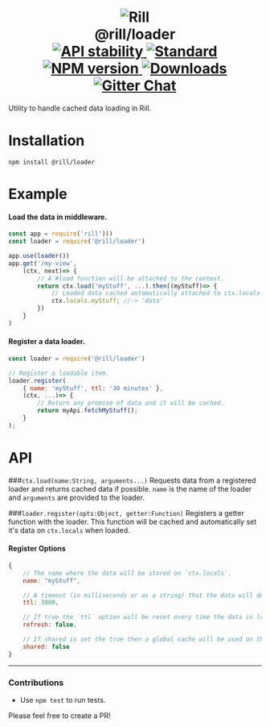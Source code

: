 <h1 align="center">
  <!-- Logo -->
  <img src="https://raw.githubusercontent.com/rill-js/rill/master/Rill-Icon.jpg" alt="Rill"/>
  <br/>
  @rill/loader
	<br/>

  <!-- Stability -->
  <a href="https://nodejs.org/api/documentation.html#documentation_stability_index">
    <img src="https://img.shields.io/badge/stability-stable-brightgreen.svg?style=flat-square" alt="API stability"/>
  </a>
  <!-- Standard -->
  <a href="https://github.com/feross/standard">
    <img src="https://img.shields.io/badge/code%20style-standard-brightgreen.svg?style=flat-square" alt="Standard"/>
  </a>
  <!-- NPM version -->
  <a href="https://npmjs.org/package/@rill/loader">
    <img src="https://img.shields.io/npm/v/@rill/loader.svg?style=flat-square" alt="NPM version"/>
  </a>
  <!-- Downloads -->
  <a href="https://npmjs.org/package/@rill/loader">
    <img src="https://img.shields.io/npm/dm/@rill/loader.svg?style=flat-square" alt="Downloads"/>
  </a>
  <!-- Gitter Chat -->
  <a href="https://gitter.im/rill-js/rill">
    <img src="https://img.shields.io/gitter/room/rill-js/rill.svg?style=flat-square" alt="Gitter Chat"/>
  </a>
</h1>

Utility to handle cached data loading in Rill.

# Installation

```console
npm install @rill/loader
```

# Example

#### Load the data in middleware.
```js
const app = require('rill')()
const loader = require('@rill/loader')

app.use(loader())
app.get('/my-view',
	(ctx, next)=> {
		// A #load function will be attached to the context.
		return ctx.load('myStuff', ...).then((myStuff)=> {
			// Loaded data cached automatically attached to ctx.locals
			ctx.locals.myStuff; //-> 'data'
		})
	}
)
```

#### Register a data loader.
```js
const loader = require('@rill/loader')

// Register a loadable item.
loader.register(
	{ name: 'myStuff', ttl: '30 minutes' },
	(ctx, ...)=> {
	    // Return any promise of data and it will be cached.
	    return myApi.fetchMyStuff();
	}
);
```

# API

###`ctx.load(name:String, arguments...)`
Requests data from a registered loader and returns cached data if possible.
`name` is the name of the loader and `arguments` are provided to the loader.

###`loader.register(opts:Object, getter:Function)`
Registers a getter function with the loader.
This function will be cached and automatically set it's data on `ctx.locals` when loaded.

#### Register Options
```js
{
	// The name where the data will be stored on `ctx.locals`.
	name: "myStuff",

	// A timeout (in milliseconds or as a string) that the data will deleted in.
	ttl: 3000,

	// If true the `ttl` option will be reset every time the data is loaded.
	refresh: false,

	// If shared is set the true then a global cache will be used on the server side. (By default is uses the users session).
	shared: false
}
```

---

### Contributions

* Use `npm test` to run tests.

Please feel free to create a PR!
